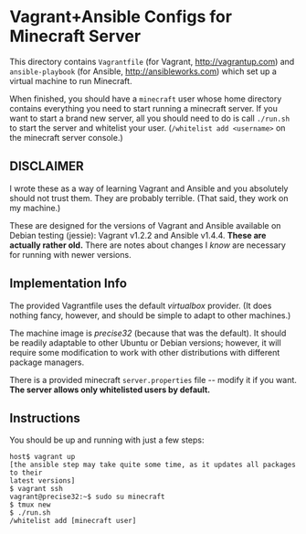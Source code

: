 Vagrant+Ansible Configs for Minecraft Server
============================================

This directory contains `Vagrantfile` (for Vagrant, http://vagrantup.com) and
`ansible-playbook` (for Ansible, http://ansibleworks.com) which set up a
virtual machine to run Minecraft.

When finished, you should have a `minecraft` user whose home directory
contains everything you need to start running a minecraft server. If you want
to start a brand new server, all you should need to do is call `./run.sh` to
start the server and whitelist your user. (`/whitelist add <username>` on the
minecraft server console.)

DISCLAIMER
----------
I wrote these as a way of learning Vagrant and Ansible and you absolutely
should not trust them. They are probably terrible. (That said, they work on my
machine.)

These are designed for the versions of Vagrant and Ansible available on Debian
testing (jessie): Vagrant v1.2.2 and Ansible v1.4.4. **These are actually
rather old.** There are notes about changes I *know* are necessary for
running with newer versions.

Implementation Info
-------------------

The provided Vagrantfile uses the default _virtualbox_ provider. (It does
nothing fancy, however, and should be simple to adapt to other machines.)

The machine image is _precise32_ (because that was the default). It should be
readily adaptable to other Ubuntu or Debian versions; however, it will require
some modification to work with other distributions with different package
managers.

There is a provided minecraft `server.properties` file -- modify it if you
want. **The server allows only whitelisted users by default.**

Instructions
------------

You should be up and running with just a few steps:

    host$ vagrant up
    [the ansible step may take quite some time, as it updates all packages to their
    latest versions]
    $ vagrant ssh
    vagrant@precise32:~$ sudo su minecraft
    $ tmux new
    $ ./run.sh
    /whitelist add [minecraft user]
